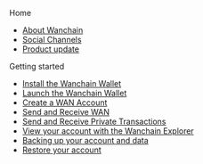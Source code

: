 Home
* [About Wanchain](https://github.com/wanchain/go-wanchain/wiki)
* [Social Channels](https://github.com/wanchain/go-wanchain/wiki/Social-Channels)
* [Product update](https://github.com/wanchain/go-wanchain/wiki/Product-update)

Getting started
* [Install the Wanchain Wallet](https://github.com/wanchain/go-wanchain/wiki/Install-the-Wanchain-Wallet)
* [Launch the Wanchain Wallet](https://github.com/wanchain/go-wanchain/wiki/Launch-the-Wanchain-Wallet)
* [Create a WAN Account](https://github.com/wanchain/go-wanchain/wiki/Create-a-WAN-account)
* [Send and Receive WAN](https://github.com/wanchain/go-wanchain/wiki/Send-and-Receive-WAN)
* [Send and Receive Private Transactions](https://github.com/wanchain/go-wanchain/wiki/Send-and-Receive-Private-Transactions)
* [View your account with the Wanchain Explorer](https://github.com/wanchain/go-wanchain/wiki/View-your-account-with-the-Wanchain-Explorer)
* [Backing up your account and data](https://github.com/wanchain/go-wanchain/wiki/Backing-up-your-account-and-data)
* [Restore your account](https://github.com/wanchain/go-wanchain/wiki/Restoring-your-account)




